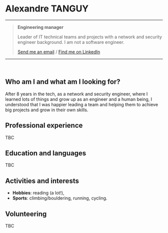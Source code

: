 # Alexandre TANGUY

---

> **Engineering manager**
>
> Leader of IT technical teams and projects with a network and security engineer background. I am not a software engineer.
> 
> [Send me an email](mailto:alexandre@tanguy.pro) / [Find me on LinkedIn](https://www.linkedin.com/in/alexandretanguy/) <br>

---

<br>

## Who am I and what am I looking for?
After 8 years in the tech, as a network and security engineer, where I learned lots of things and grow up as an engineer and a human being, I understood that I was happier leading a team and helping them to achieve big projects and grow in their own skills.

## Professional experience
TBC

## Education and languages
TBC

## Activities and interests
* **Hobbies**: reading (a lot!),
* **Sports**: climbing/bouldering, running, cycling.

## Volunteering
TBC